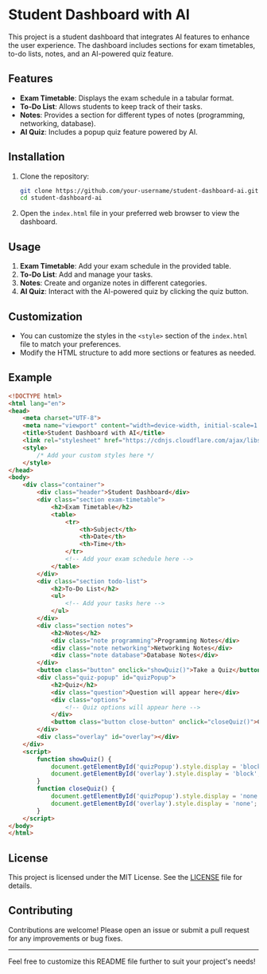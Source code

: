 
# Student Dashboard with AI

This project is a student dashboard that integrates AI features to enhance the user experience. The dashboard includes sections for exam timetables, to-do lists, notes, and an AI-powered quiz feature.

## Features

- **Exam Timetable**: Displays the exam schedule in a tabular format.
- **To-Do List**: Allows students to keep track of their tasks.
- **Notes**: Provides a section for different types of notes (programming, networking, database).
- **AI Quiz**: Includes a popup quiz feature powered by AI.

## Installation

1. Clone the repository:
    ```bash
    git clone https://github.com/your-username/student-dashboard-ai.git
    cd student-dashboard-ai
    ```

2. Open the `index.html` file in your preferred web browser to view the dashboard.

## Usage

1. **Exam Timetable**: Add your exam schedule in the provided table.
2. **To-Do List**: Add and manage your tasks.
3. **Notes**: Create and organize notes in different categories.
4. **AI Quiz**: Interact with the AI-powered quiz by clicking the quiz button.

## Customization

- You can customize the styles in the `<style>` section of the `index.html` file to match your preferences.
- Modify the HTML structure to add more sections or features as needed.

## Example

```html
<!DOCTYPE html>
<html lang="en">
<head>
    <meta charset="UTF-8">
    <meta name="viewport" content="width=device-width, initial-scale=1.0">
    <title>Student Dashboard with AI</title>
    <link rel="stylesheet" href="https://cdnjs.cloudflare.com/ajax/libs/font-awesome/5.15.3/css/all.min.css">
    <style>
        /* Add your custom styles here */
    </style>
</head>
<body>
    <div class="container">
        <div class="header">Student Dashboard</div>
        <div class="section exam-timetable">
            <h2>Exam Timetable</h2>
            <table>
                <tr>
                    <th>Subject</th>
                    <th>Date</th>
                    <th>Time</th>
                </tr>
                <!-- Add your exam schedule here -->
            </table>
        </div>
        <div class="section todo-list">
            <h2>To-Do List</h2>
            <ul>
                <!-- Add your tasks here -->
            </ul>
        </div>
        <div class="section notes">
            <h2>Notes</h2>
            <div class="note programming">Programming Notes</div>
            <div class="note networking">Networking Notes</div>
            <div class="note database">Database Notes</div>
        </div>
        <button class="button" onclick="showQuiz()">Take a Quiz</button>
        <div class="quiz-popup" id="quizPopup">
            <h2>Quiz</h2>
            <div class="question">Question will appear here</div>
            <div class="options">
                <!-- Quiz options will appear here -->
            </div>
            <button class="button close-button" onclick="closeQuiz()">Close</button>
        </div>
        <div class="overlay" id="overlay"></div>
    </div>
    <script>
        function showQuiz() {
            document.getElementById('quizPopup').style.display = 'block';
            document.getElementById('overlay').style.display = 'block';
        }
        function closeQuiz() {
            document.getElementById('quizPopup').style.display = 'none';
            document.getElementById('overlay').style.display = 'none';
        }
    </script>
</body>
</html>
```

## License

This project is licensed under the MIT License. See the [LICENSE](LICENSE) file for details.

## Contributing

Contributions are welcome! Please open an issue or submit a pull request for any improvements or bug fixes.

---

Feel free to customize this README file further to suit your project's needs!
